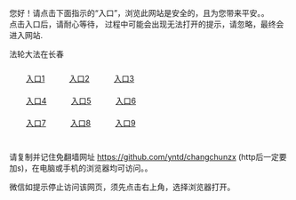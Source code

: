 您好！请点击下面指示的“入口”，浏览此网站是安全的，且为您带来平安。。 <br/>
点击入口后，请耐心等待， 过程中可能会出现无法打开的提示，请忽略，最终会进入网站. </br>

法轮大法在长春<br/>
<div style="padding:10px"><a style="margin:20px" target="_blank" href="https://do6d32ffn88j8.cloudfront.net/2Qpsp?omarpkoy" id="ccLink1" rel="nofollow">入口1</a> <a target="_blank" style="margin:20px" href="https://d1mcfd0dfqy2w6.cloudfront.net/2Qpsp?fzscbokf" id="ccLink2" rel="nofollow">入口2</a> <a style="margin:20px" target="_blank" href="https://dw9dqzazvg5o8.cloudfront.net/2Qpsp?lhide" id="ccLink3" rel="nofollow">入口3</a></div>

<div style="padding:10px" ><a style="margin:20px" target="_blank" href="https://do6d32ffn88j8.cloudfront.net/2Qpsp?omarpkoy" id="ccLink4" rel="nofollow">入口4</a> <a style="margin:20px" href="https://d1mcfd0dfqy2w6.cloudfront.net/2Qpsp?fzscbokf" target="_blank" id="ccLink5" rel="nofollow">入口5</a> <a style="margin:20px" href="https://dw9dqzazvg5o8.cloudfront.net/2Qpsp?lhide" target="_blank" id="ccLink6" rel="nofollow">入口6</a></div>

<div style="padding:10px"><a style="margin:20px" target="_blank" href="https://do6d32ffn88j8.cloudfront.net/2Qpsp?omarpkoy" id="ccLink7" rel="nofollow">入口7</a> <a style="margin:20px" href="https://d1mcfd0dfqy2w6.cloudfront.net/2Qpsp?fzscbokf" target="_blank" id="ccLink8" rel="nofollow">入口8</a> <a style="margin:20px" target="_blank" href="https://dw9dqzazvg5o8.cloudfront.net/2Qpsp?lhide" id="ccLink9" rel="nofollow">入口9</a></div>

<br/>



请复制并记住免翻墙网址 https://github.com/yntd/changchunzx (http后一定要加s)，在电脑或手机的浏览器均可访问。。<br/>

微信如提示停止访问该网页，须先点击右上角，选择浏览器打开。

